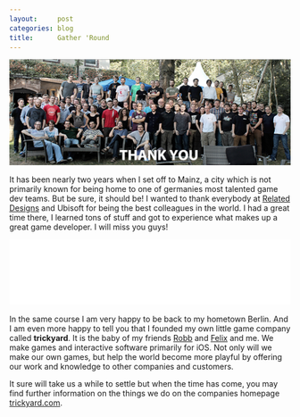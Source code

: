 ```yaml
---
layout:     post
categories: blog
title:      Gather 'Round
---
```


<a href="/img/blog-posts/relatedGroup-original.png">
  <img src="/img/blog-posts/relatedGroup-preview.png" alt="related designs crew, photo by Sabrina Marstatt">
</a>

It has been nearly two years when I set off to Mainz, a city which is not primarily known for being home to one of germanies most talented game dev teams.
But be sure, it should be! I wanted to thank everybody at [Related Designs][relatedHP] and Ubisoft for being the best colleagues in the world. 
I had a great time there, I learned tons of stuff and got to experience what makes up a great game developer. I will miss you guys!

<a href="http://trickyard.com/">
  <img src="/img/blog-posts/ty_logo_white.png" alt="wip logo">
</a>


In the same course I am very happy to be back to my hometown Berlin. And I am even more happy to tell you that I founded my own little game company called __trickyard__.
It is the baby of my friends [Robb][robbHP] and [Felix][felixHP] and me. We make games and interactive software primarily for iOS. Not only will we make our own games, 
but help the world become more playful by offering our work and knowledge to other companies and customers.

It sure will take us a while to settle but when the time has come, you may find further information on the things we do on the companies homepage [trickyard.com][trickyardHP].



[trickyardHP]: http://trickyard.com/
[robbHP]: http://robb.is/
[felixHP]: http://felixjendrusch.is/
[relatedHP]: http://related-designs.de/
